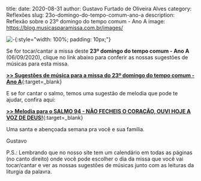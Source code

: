 ﻿title: 
date: 2020-08-31
author: Gustavo Furtado de Oliveira Alves
category: Reflexões
slug: 23o-domingo-do-tempo-comum-ano-a
description: Reflexão sobre o 23º domingo do tempo comum - Ano A
image: https://blog.musicasparamissa.com.br/images/



![-](/images/jesus-andando-sobra-as-aguas.jpg){:style="width: 100%; padding: 10px;"}










Se for tocar/cantar a missa deste **23º domingo do tempo comum - Ano A** (06/09/2020),
clique no link abaixo para conferir as nossas sugestões de músicas para esta missa.

[**>> Sugestões de música para a missa do 23º domingo do tempo comum - Ano A**](https://musicasparamissa.com.br/sugestoes-para/23o-domingo-do-tempo-comum-ano-a){:target=\_blank}

E se for cantar o salmo, temos uma sugestão de melodia que pode te ajudar, confira aqui:

[**>> Melodia para o SALMO 94 - NÃO FECHEIS O CORAÇÃO, OUVI HOJE A VOZ DE DEUS!**](https://musicasparamissa.com.br/musica/salmo-94-nao-fecheis-o-coracao-ouvi-hoje-a-voz-de-deus/){:target=\_blank}

Uma santa e abençoada semana pra você e sua família.

Gustavo

P.S.: Lembrando que no nosso site tem um calendário em todas as páginas (no canto direito) 
onde você pode escolher o dia da missa que você vai tocar/cantar e ver as nossas sugestões 
de músicas junto com as leituras da liturgia da palavra.